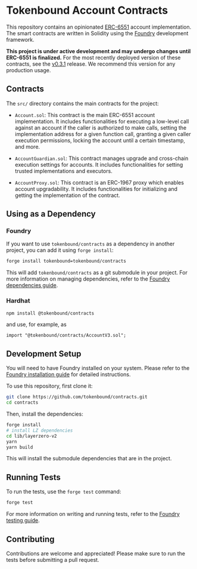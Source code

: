 # Tokenbound Account Contracts

This repository contains an opinionated [ERC-6551](https://eips.ethereum.org/EIPS/eip-6551) account implementation. The smart contracts are written in Solidity using the [Foundry](https://book.getfoundry.sh/) development framework.

**This project is under active development and may undergo changes until ERC-6551 is finalized.** For the most recently deployed version of these contracts, see the [v0.3.1](https://github.com/tokenbound/contracts/releases/tag/v0.3.1) release. We recommend this version for any production usage.

## Contracts

The `src/` directory contains the main contracts for the project:

- `Account.sol`: This contract is the main ERC-6551 account implementation. It includes functionalities for executing a low-level call against an account if the caller is authorized to make calls, setting the implementation address for a given function call, granting a given caller execution permissions, locking the account until a certain timestamp, and more.

- `AccountGuardian.sol`: This contract manages upgrade and cross-chain execution settings for accounts. It includes functionalities for setting trusted implementations and executors.

- `AccountProxy.sol`: This contract is an ERC-1967 proxy which enables account upgradability. It includes functionalities for initializing and getting the implementation of the contract.

## Using as a Dependency

### Foundry

If you want to use `tokenbound/contracts` as a dependency in another project, you can add it using `forge install`:

```sh
forge install tokenbound=tokenbound/contracts
```

This will add `tokenbound/contracts` as a git submodule in your project. For more information on managing dependencies, refer to the [Foundry dependencies guide](https://github.com/foundry-rs/book/blob/master/src/projects/dependencies.md).

### Hardhat

```sh
npm install @tokenbound/contracts
```

and use, for example, as

```
import "@tokenbound/contracts/AccountV3.sol";
```

## Development Setup

You will need to have Foundry installed on your system. Please refer to the [Foundry installation guide](https://github.com/foundry-rs/book/blob/master/src/getting-started/installation.md) for detailed instructions.

To use this repository, first clone it:

```sh
git clone https://github.com/tokenbound/contracts.git
cd contracts
```

Then, install the dependencies:

```sh
forge install
# install LZ dependencies
cd lib/layerzero-v2
yarn
yarn build
```

This will install the submodule dependencies that are in the project.

## Running Tests

To run the tests, use the `forge test` command:

```sh
forge test
```

For more information on writing and running tests, refer to the [Foundry testing guide](https://github.com/foundry-rs/book/blob/master/src/forge/writing-tests.md).

## Contributing

Contributions are welcome and appreciated! Please make sure to run the tests before submitting a pull request.
